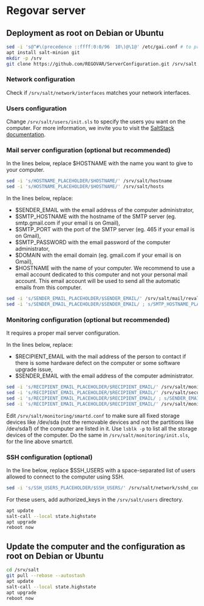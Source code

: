 # Regovar server

## Deployment as root on Debian or Ubuntu

```sh
sed -i 's@^#\(precedence ::ffff:0:0/96  10\)@\1@' /etc/gai.conf # to prefer IPv4 to IPv6, necessary in some places
apt install salt-minion git
mkdir -p /srv
git clone https://github.com/REGOVAR/ServerConfiguration.git /srv/salt
```

### Network configuration

Check if `/srv/salt/network/interfaces` matches your network interfaces.

### Users configuration

Change `/srv/salt/users/init.sls` to specify the users you want on the computer. For more information, we invite you to visit the [SaltStack documentation](https://docs.saltstack.com/en/latest/ref/states/all/salt.states.user.html).

### Mail server configuration (optional but recommended)

In the lines below, replace $HOSTNAME with the name you want to give to your computer.

```sh
sed -i 's/HOSTNAME_PLACEHOLDER/$HOSTNAME/' /srv/salt/hostname
sed -i 's/HOSTNAME_PLACEHOLDER/$HOSTNAME/' /srv/salt/hosts
```

In the lines below, replace:
- $SENDER_EMAIL with the email address of the computer administrator,
- $SMTP_HOSTNAME with the hostname of the SMTP server (eg. smtp.gmail.com if your email is on Gmail),
- $SMTP_PORT with the port of the SMTP server (eg. 465 if your email is on Gmail),
- $SMTP_PASSWORD with the email password of the computer administrator,
- $DOMAIN with the email domain (eg. gmail.com if your email is on Gmail),
- $HOSTNAME with the name of your computer.
We recommend to use a email account dedicated to this computer and not your personal mail account. This email account will be used to send all the automatic emails from this computer.

```sh
sed -i 's/SENDER_EMAIL_PLACEHOLDER/$SENDER_EMAIL/' /srv/salt/mail/revaliases
sed -i 's/SENDER_EMAIL_PLACEHOLDER/$SENDER_EMAIL/ ; s/SMTP_HOSTNAME_PLACEHOLDER/$SMTP_HOSTNAME/ ; s/SMTP_PORT_PLACEHOLDER/$SMTP_PORT/ ; s/SMTP_PASSWORD_PLACEHOLDER/$PASSWORD/ ; s/DOMAIN_PLACEHOLDER/$DOMAIN/ ; s/HOSTNAME_PLACEHOLDER/$HOSTNAME/' /srv/salt/mail/ssmtp.conf
```

### Monitoring configuration (optional but recommended)

It requires a proper mail server configuration.

In the lines below, replace:
- $RECIPIENT_EMAIL with the mail address of the person to contact if there is some hardware defect on the computer or some software upgrade issue,
- $SENDER_EMAIL with the email address of the computer administrator.

```sh
sed -i 's/RECIPIENT_EMAIL_PLACEHOLDER/$RECIPIENT_EMAIL/' /srv/salt/monitoring/smartd.conf
sed -i 's/RECIPIENT_EMAIL_PLACEHOLDER/$RECIPIENT_EMAIL/' /srv/salt/security/cron-apt-config
sed -i 's/RECIPIENT_EMAIL_PLACEHOLDER/$RECIPIENT_EMAIL/ ; s/SENDER_EMAIL_PLACEHOLDER/$SENDER_EMAIL/' /srv/salt/security/fail2ban-jail.local
sed -i 's/RECIPIENT_EMAIL_PLACEHOLDER/$RECIPIENT_EMAIL/' /srv/salt/monitoring/logwatch-cron
```

Edit `/srv/salt/monitoring/smartd.conf` to make sure all fixed storage devices like /dev/sda (not the removable devices and not the partitions like /dev/sda*1*) of the computer are listed in it. Use `lsblk -p` to list all the storage devices of the computer.
Do the same in `/srv/salt/monitoring/init.sls`, for the line above smartctl.

### SSH configuration (optional)

In the line below, replace $SSH_USERS with a space-separated list of users allowed to connect to the computer using SSH.

```sh
sed -i 's/SSH_USERS_PLACEHOLDER/$SSH_USERS/' /srv/salt/network/sshd_config
```

For these users, add authorized_keys in the `/srv/salt/users` directory.

```sh
apt update
salt-call --local state.highstate
apt upgrade
reboot now
```

## Update the computer and the configuration as root on Debian or Ubuntu

```sh
cd /srv/salt
git pull --rebase --autostash
apt update
salt-call --local state.highstate
apt upgrade
reboot now
```
